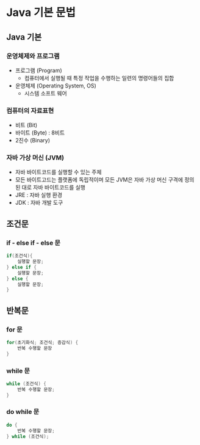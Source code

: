 # Java 기본 문법
## Java 기본
### 운영체제와 프로그램
- 프로그램 (Program)
    - 컴퓨터에서 실행될 때 특정 작업을 수행하는 일련의 명령어들의 집합
- 운영체제 (Operating System, OS)
    - 시스템 소프트 웨어

### 컴퓨터의 자료표현
- 비트 (Bit)
- 바이트 (Byte) : 8비트
- 2진수 (Binary)

### 자바 가상 머신 (JVM)
- 자바 바이트코드를 실행할 수 있는 주체
- 모든 바이트고드는 플랫폼에 독립적이며 모든 JVM은 자바 가상 머신 구격에 정의된 대로 자바 바이트코드를 실행
- JRE : 자바 실행 환경
- JDK : 자바 개발 도구

## 조건문
### if - else if - else 문
```java
if(조건식){
    실행할 문장;
} else if {
    실행할 문장;
} else {
    실행할 문장;
}
```

## 반복문
### for 문
```java
for(초기화식; 조건식; 증감식) {
    반복 수행할 문장
}
```

### while 문
```java
while (조건식) {
    반복 수행할 문장;
}
```

### do while 문
```java
do {
    반복 수행할 문장;
} while (조건식);
```